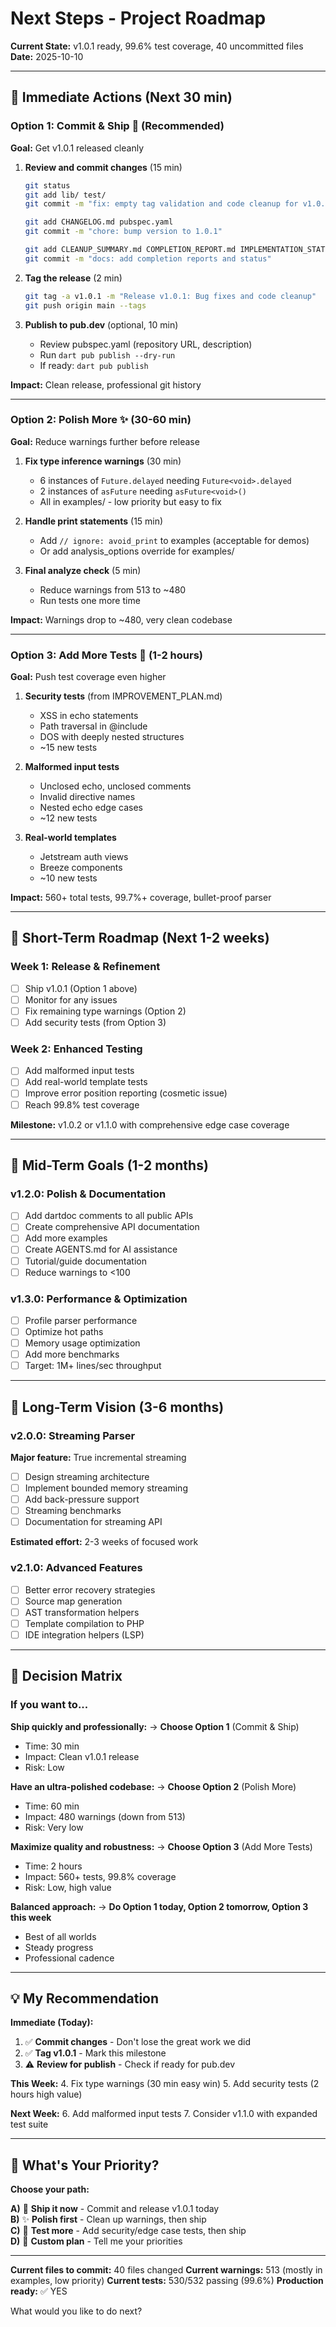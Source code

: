 # Next Steps - Project Roadmap

**Current State:** v1.0.1 ready, 99.6% test coverage, 40 uncommitted files  
**Date:** 2025-10-10

---

## 🎯 Immediate Actions (Next 30 min)

### Option 1: Commit & Ship 🚀 (Recommended)
**Goal:** Get v1.0.1 released cleanly

1. **Review and commit changes** (15 min)
   ```bash
   git status
   git add lib/ test/
   git commit -m "fix: empty tag validation and code cleanup for v1.0.1"
   
   git add CHANGELOG.md pubspec.yaml
   git commit -m "chore: bump version to 1.0.1"
   
   git add CLEANUP_SUMMARY.md COMPLETION_REPORT.md IMPLEMENTATION_STATUS.md
   git commit -m "docs: add completion reports and status"
   ```

2. **Tag the release** (2 min)
   ```bash
   git tag -a v1.0.1 -m "Release v1.0.1: Bug fixes and code cleanup"
   git push origin main --tags
   ```

3. **Publish to pub.dev** (optional, 10 min)
   - Review pubspec.yaml (repository URL, description)
   - Run `dart pub publish --dry-run`
   - If ready: `dart pub publish`

**Impact:** Clean release, professional git history

---

### Option 2: Polish More ✨ (30-60 min)
**Goal:** Reduce warnings further before release

1. **Fix type inference warnings** (30 min)
   - 6 instances of `Future.delayed` needing `Future<void>.delayed`
   - 2 instances of `asFuture` needing `asFuture<void>()`
   - All in examples/ - low priority but easy to fix

2. **Handle print statements** (15 min)
   - Add `// ignore: avoid_print` to examples (acceptable for demos)
   - Or add analysis_options override for examples/

3. **Final analyze check** (5 min)
   - Reduce warnings from 513 to ~480
   - Run tests one more time

**Impact:** Warnings drop to ~480, very clean codebase

---

### Option 3: Add More Tests 🧪 (1-2 hours)
**Goal:** Push test coverage even higher

1. **Security tests** (from IMPROVEMENT_PLAN.md)
   - XSS in echo statements
   - Path traversal in @include
   - DOS with deeply nested structures
   - ~15 new tests

2. **Malformed input tests**
   - Unclosed echo, unclosed comments
   - Invalid directive names
   - Nested echo edge cases
   - ~12 new tests

3. **Real-world templates**
   - Jetstream auth views
   - Breeze components
   - ~10 new tests

**Impact:** 560+ total tests, 99.7%+ coverage, bullet-proof parser

---

## 📅 Short-Term Roadmap (Next 1-2 weeks)

### Week 1: Release & Refinement
- [ ] Ship v1.0.1 (Option 1 above)
- [ ] Monitor for any issues
- [ ] Fix remaining type warnings (Option 2)
- [ ] Add security tests (from Option 3)

### Week 2: Enhanced Testing
- [ ] Add malformed input tests
- [ ] Add real-world template tests  
- [ ] Improve error position reporting (cosmetic issue)
- [ ] Reach 99.8% test coverage

**Milestone:** v1.0.2 or v1.1.0 with comprehensive edge case coverage

---

## 🎯 Mid-Term Goals (1-2 months)

### v1.2.0: Polish & Documentation
- [ ] Add dartdoc comments to all public APIs
- [ ] Create comprehensive API documentation
- [ ] Add more examples
- [ ] Create AGENTS.md for AI assistance
- [ ] Tutorial/guide documentation
- [ ] Reduce warnings to <100

### v1.3.0: Performance & Optimization
- [ ] Profile parser performance
- [ ] Optimize hot paths
- [ ] Memory usage optimization
- [ ] Add more benchmarks
- [ ] Target: 1M+ lines/sec throughput

---

## 🚀 Long-Term Vision (3-6 months)

### v2.0.0: Streaming Parser
**Major feature:** True incremental streaming

- [ ] Design streaming architecture
- [ ] Implement bounded memory streaming
- [ ] Add back-pressure support
- [ ] Streaming benchmarks
- [ ] Documentation for streaming API

**Estimated effort:** 2-3 weeks of focused work

### v2.1.0: Advanced Features
- [ ] Better error recovery strategies
- [ ] Source map generation
- [ ] AST transformation helpers
- [ ] Template compilation to PHP
- [ ] IDE integration helpers (LSP)

---

## 🎲 Decision Matrix

### If you want to...

**Ship quickly and professionally:**
→ **Choose Option 1** (Commit & Ship)
- Time: 30 min
- Impact: Clean v1.0.1 release
- Risk: Low

**Have an ultra-polished codebase:**
→ **Choose Option 2** (Polish More)
- Time: 60 min
- Impact: 480 warnings (down from 513)
- Risk: Very low

**Maximize quality and robustness:**
→ **Choose Option 3** (Add More Tests)
- Time: 2 hours
- Impact: 560+ tests, 99.8% coverage
- Risk: Low, high value

**Balanced approach:**
→ **Do Option 1 today, Option 2 tomorrow, Option 3 this week**
- Best of all worlds
- Steady progress
- Professional cadence

---

## 💡 My Recommendation

**Immediate (Today):**
1. ✅ **Commit changes** - Don't lose the great work we did
2. ✅ **Tag v1.0.1** - Mark this milestone
3. ⚠️ **Review for publish** - Check if ready for pub.dev

**This Week:**
4. Fix type warnings (30 min easy win)
5. Add security tests (2 hours high value)

**Next Week:**
6. Add malformed input tests
7. Consider v1.1.0 with expanded test suite

---

## 🎯 What's Your Priority?

**Choose your path:**

**A)** 🚀 **Ship it now** - Commit and release v1.0.1 today  
**B)** ✨ **Polish first** - Clean up warnings, then ship  
**C)** 🧪 **Test more** - Add security/edge case tests, then ship  
**D)** 🎨 **Custom plan** - Tell me your priorities  

---

**Current files to commit:** 40 files changed
**Current warnings:** 513 (mostly in examples, low priority)
**Current tests:** 530/532 passing (99.6%)
**Production ready:** ✅ YES

What would you like to do next?
